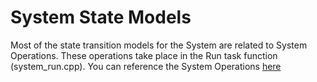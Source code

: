 # System State Models
Most of the state transition models for the System are related to System Operations.  These operations take place in the Run task function (system_run.cpp).  You can reference the System Operations [here](./system_operations.md)

